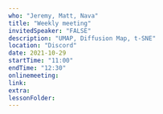 ```yaml
---
who: "Jeremy, Matt, Nava"
title: "Weekly meeting"
invitedSpeaker: "FALSE"
description: "UMAP, Diffusion Map, t-SNE"
location: "Discord"
date: 2021-10-29
startTime: "11:00"
endTime: "12:30"
onlinemeeting: 
link: 
extra: 
lessonFolder: 
---
```

